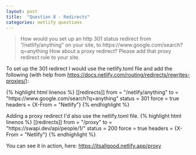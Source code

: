 ```yaml
---
layout: post
title:  "Question 8 - Redirects"
categories: netlify questions
---
```


<p><blockquote>How would you set up an http 301 status redirect from “/netlify/anything” on your site, to https://www.google.com/search?q=anything How about a proxy redirect? Please add that proxy redirect rule to your site.</blockquote></p>

<p>To set up the 301 redirect I would use the netlify.toml file and add the following (with help from <a href="https://docs.netlify.com/routing/redirects/rewrites-proxies/">https://docs.netlify.com/routing/redirects/rewrites-proxies/</a>):</p>
{% highlight html linenos %}
  [[redirects]]
  from = "/netlify/anything"
  to = "https://www.google.com/search?q=anything"
  status = 301
  force = true
  headers = {X-From = "Netlify"}
{% endhighlight %}


<p>Adding a proxy redirect I'd also use the netlify.toml file.
{% highlight html linenos %}
[[redirects]]
  from = "/proxy"
  to = "https://swapi.dev/api/people/1/"
  status = 200
  force = true
  headers = {X-From = "Netlify"}
{% endhighlight %}
<p>You can see it in action, here: <a href="https://itsallgood.netlify.app/proxy">https://itsallgood.netlify.app/proxy</a></p>
